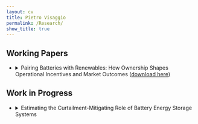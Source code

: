 ```yaml
---
layout: cv
title: Pietro Visaggio
permalink: /Research/
show_title: true
---
```


<div class="research">

  <h2 class="section-title wp">Working Papers</h2>

<ul class="paper-list">
  <li>
    <details class="paper">
      <summary>
        <span class="paper-title">
          Pairing Batteries with Renewables: How Ownership Shapes Operational Incentives and Market Outcomes 
          (<a href="/assets/Pietro_Visaggio_JMP.pdf" class="custom-link" download>download here</a>)
        </span>
      </summary>


      <div class="paper-abstract">
        <p>
          This paper examines how battery storage ownership structure affects wholesale electricity market outcomes by shaping operational incentives. Using a dynamic dispatch model calibrated to Texas data, I show how transmission congestion creates conditions in which batteries operated jointly with a renewable plant are used strategically to increase the value of renewable production. The strength of this incentive depends on supply elasticity and the timing of renewable production. Because of this strategic behavior, co-owned batteries reduce consumer surplus gains by approximately 7 percent relative to standalone batteries in markets where strategic incentives arise, but earn roughly 76 percent higher profits. Market conditions do not generate enough profits for battery investment to be viable, regardless of ownership. However, under a uniform subsidy policy, co-ownership's higher profitability makes more batteries viable at moderate subsidy rates, but those becoming profitable first tend to generate lower consumer surplus.
        </p>
      </div>
    </details>
  </li>

  <!-- add more items the same way -->
</ul>


  <h2 class="section-title wip">Work in Progress</h2>



<ul class="paper-list">
  <li>
    <details class="paper">
      <summary>
        <span class="paper-title">
        Estimating the Curtailment-Mitigating Role of Battery Energy Storage Systems</span>
      </summary>
      <div class="paper-abstract">
        <p>

        The rapid expansion of variable renewable energy (VRE) in Texas—reaching 27 GW of solar and 43 GW of wind capacity by 2024—has been accompanied by rising curtailment. When available generation exceeds transmission capacity or contemporaneous demand, grid operators must curtail zero-marginal-cost renewable output. This paper quantifies how battery energy storage systems (BESS) mitigate curtailment by absorbing surplus generation. Using hourly Texas data from 2019-2024, I exploit the staggered deployment of new battery installations to estimate the causal effect of storage on market-level curtailment. The identification strategy relies on exogenous variation in battery deployment driven by declining capital costs. I find that each additional MWh of battery capacity reduces curtailment by approximately 0.1 MWh during nighttime and early morning hours (6 PM to 8 AM), when wind generation is abundant, but has negligible effects during midday solar peak hours (9 AM to 5 PM).

        </p>
      </div>
    </details>
  </li>

</ul>


</div>